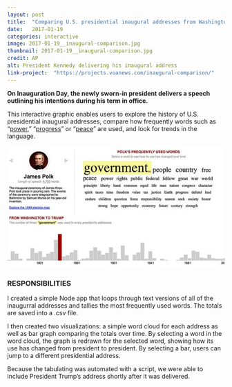 ```yaml
---
layout: post
title:  "Comparing U.S. presidential inaugural addresses from Washington to Trump"
date:   2017-01-19
categories: interactive
image: 2017-01-19__inaugural-comparison.jpg
thumbnail: 2017-01-19__inaugural-comparison.jpg
credit: AP
alt: President Kennedy delivering his inaugural address
link-project:  "https://projects.voanews.com/inaugural-comparison/"
---
```


**On Inauguration Day, the newly sworn-in president delivers a speech outlining his intentions during his term in office.**

This interactive graphic enables users to explore the history of U.S. presidential inaugural addresses, compare how frequently words such as “[power](https://projects.voanews.com/inaugural-comparison/?inauguration=13&word=power),” “[progress](https://projects.voanews.com/inaugural-comparison/?inauguration=35&word=progress)” or “[peace](https://projects.voanews.com/inaugural-comparison/?inauguration=46&word=peace)” are used, and look for trends in the language.

<a href="https://projects.voanews.com/inaugural-comparison/"><img src="/img/inaugural-address--640x360.jpg" /></a>

### RESPONSIBILITIES

I created a simple Node app that loops through text versions of all of the inaugurral addresses and tallies the most frequently used words. The totals are saved into a .csv file. 

I then created two visualizations: a simple word cloud for each address as well as bar graph comparing the totals over time. By selecting a word in the word cloud, the graph is redrawn for the selected word, showing how its use has changed from president to president. By selecting a bar, users can jump to a different presidential address.

Because the tabulating was automated with a script, we were able to include President Trump’s address shortly after it was delivered.